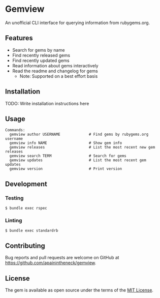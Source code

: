# Gemview

An unofficial CLI interface for querying information from rubygems.org.

## Features
- Search for gems by name
- Find recently released gems
- Find recently updated gems
- Read information about gems interactively
- Read the readme and changelog for gems
  - Note: Supported on a best effort basis

## Installation
TODO: Write installation instructions here

## Usage

```
Commands:
  gemview author USERNAME             # Find gems by rubygems.org username
  gemview info NAME                   # Show gem info
  gemview releases                    # List the most recent new gem releases
  gemview search TERM                 # Search for gems
  gemview updates                     # List the most recent gem updates
  gemview version                     # Print version
```

## Development

### Testing

```console
$ bundle exec rspec
```

### Linting

```console
$ bundle exec standardrb
```

## Contributing

Bug reports and pull requests are welcome on GitHub at https://github.com/apainintheneck/gemview.

## License

The gem is available as open source under the terms of the [MIT License](https://opensource.org/licenses/MIT).

